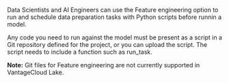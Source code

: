 Data Scientists and AI Engineers can use the Feature engineering option to run and schedule data preparation tasks with Python scripts before runnin a model.

Any code you need to run against the model must be present as a script in a Git repository defined for the project, or you can upload the script. The script needs to include a function such as run_task.

**Note:** Git files for Feature engineering are not currently supported in VantageCloud Lake.

